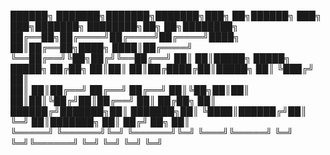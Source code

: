 ██████╗ ███████╗███████╗███████╗███╗   ██╗██████╗ ███╗   ███╗███████╗    ████████╗██╗  ██╗████████╗
██╔══██╗██╔════╝██╔════╝██╔════╝████╗  ██║██╔══██╗████╗ ████║██╔════╝    ╚══██╔══╝╚██╗██╔╝╚══██╔══╝
██║  ██║█████╗  █████╗  █████╗  ██╔██╗ ██║██║  ██║██╔████╔██║█████╗         ██║    ╚███╔╝    ██║   
██║  ██║██╔══╝  ██╔══╝  ██╔══╝  ██║╚██╗██║██║  ██║██║╚██╔╝██║██╔══╝         ██║    ██╔██╗    ██║   
██████╔╝███████╗██║     ███████╗██║ ╚████║██████╔╝██║ ╚═╝ ██║███████╗       ██║   ██╔╝ ██╗   ██║   
╚═════╝ ╚══════╝╚═╝     ╚══════╝╚═╝  ╚═══╝╚═════╝ ╚═╝     ╚═╝╚══════╝       ╚═╝   ╚═╝  ╚═╝   ╚═╝   
                                                                                                   
